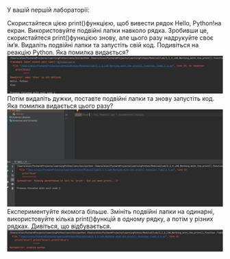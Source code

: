 У вашій першій лабораторії:

Скористайтеся цією print()функцією, щоб вивести рядок Hello, Python!на екран. Використовуйте подвійні лапки навколо рядка.
Зробивши це, скористайтеся print()функцією знову, але цього разу надрукуйте своє ім’я.
Видаліть подвійні лапки та запустіть свій код. Подивіться на реакцію Python. Яка помилка видається?
![img.png](img.png)
Потім видаліть дужки, поставте подвійні лапки та знову запустіть код. Яка помилка видається цього разу?
![img_1.png](img_1.png)
Експериментуйте якомога більше. Змініть подвійні лапки на одинарні, використовуйте кілька print()функцій в одному рядку, а потім у різних рядках. Дивіться, що відбувається.
![img_2.png](img_2.png)